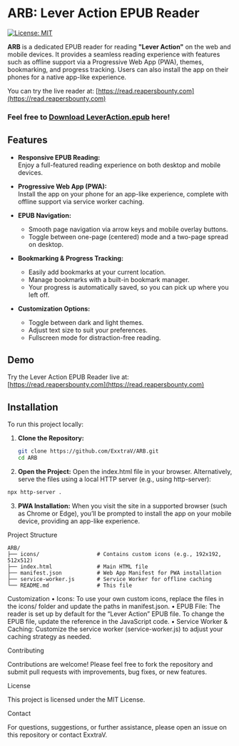 # ARB: Lever Action EPUB Reader

[![License: MIT](https://img.shields.io/badge/License-MIT-yellow.svg)](LICENSE)

**ARB** is a dedicated EPUB reader for reading **"Lever Action"** on the web and mobile devices. It provides a seamless reading experience with features such as offline support via a Progressive Web App (PWA), themes, bookmarking, and progress tracking. Users can also install the app on their phones for a native app-like experience.

You can try the live reader at: [https://read.reapersbounty.com](https://read.reapersbounty.com)

### Feel free to [Download LeverAction.epub](https://github.com/ExxtraV/ARB/raw/main/LeverAction.epub) here!

## Features

- **Responsive EPUB Reading:**  
  Enjoy a full-featured reading experience on both desktop and mobile devices.

- **Progressive Web App (PWA):**  
  Install the app on your phone for an app-like experience, complete with offline support via service worker caching.

- **EPUB Navigation:**  
  - Smooth page navigation via arrow keys and mobile overlay buttons.
  - Toggle between one-page (centered) mode and a two-page spread on desktop.

- **Bookmarking & Progress Tracking:**  
  - Easily add bookmarks at your current location.
  - Manage bookmarks with a built-in bookmark manager.
  - Your progress is automatically saved, so you can pick up where you left off.

- **Customization Options:**  
  - Toggle between dark and light themes.
  - Adjust text size to suit your preferences.
  - Fullscreen mode for distraction-free reading.

## Demo

Try the Lever Action EPUB Reader live at:  
[https://read.reapersbounty.com](https://read.reapersbounty.com)

## Installation

To run this project locally:

1. **Clone the Repository:**

   ```bash
   git clone https://github.com/ExxtraV/ARB.git
   cd ARB
   ```

2.	**Open the Project:**
Open the index.html file in your browser. Alternatively, serve the files using a local HTTP server (e.g., using http-server):
```bash
npx http-server .
```

3.	**PWA Installation:**
When you visit the site in a supported browser (such as Chrome or Edge), you’ll be prompted to install the app on your mobile device, providing an app-like experience.

Project Structure

```
ARB/
├── icons/                  # Contains custom icons (e.g., 192x192, 512x512)
├── index.html              # Main HTML file
├── manifest.json           # Web App Manifest for PWA installation
├── service-worker.js       # Service Worker for offline caching
└── README.md               # This file
```

Customization
	•	Icons:
To use your own custom icons, replace the files in the icons/ folder and update the paths in manifest.json.
	•	EPUB File:
The reader is set up by default for the “Lever Action” EPUB file. To change the EPUB file, update the reference in the JavaScript code.
	•	Service Worker & Caching:
Customize the service worker (service-worker.js) to adjust your caching strategy as needed.

Contributing

Contributions are welcome! Please feel free to fork the repository and submit pull requests with improvements, bug fixes, or new features.

License

This project is licensed under the MIT License.

Contact

For questions, suggestions, or further assistance, please open an issue on this repository or contact ExxtraV.
